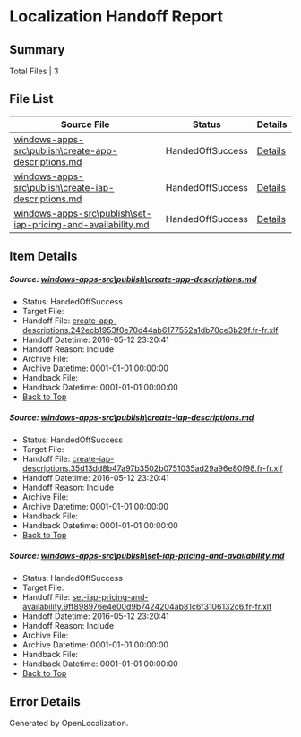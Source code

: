 # <a name='report-top'></a> Localization Handoff Report

## Summary
 Total Files | 3

## File List
 Source File | Status | Details 
 ----------- | ------ | ------- 
 [windows-apps-src\publish\create-app-descriptions.md](https://github.com/Microsoft/windows-apps/blob/447beeae917b03dea2538e74fd9cd8ef48b0f41f/windows-apps-src/publish/create-app-descriptions.md) | HandedOffSuccess | [Details](#ca85f55e12713903dbbee0a4e247cfb1a51c17d33490)
 [windows-apps-src\publish\create-iap-descriptions.md](https://github.com/Microsoft/windows-apps/blob/be199d045feadb352b914bb11dbe2cf3dd5ddbf0/windows-apps-src/publish/create-iap-descriptions.md) | HandedOffSuccess | [Details](#418907894d3fc9349ca113ff04c575bcb01403473491)
 [windows-apps-src\publish\set-iap-pricing-and-availability.md](https://github.com/Microsoft/windows-apps/blob/52816584a9afbd6c8e213a182bae18732f082aef/windows-apps-src/publish/set-iap-pricing-and-availability.md) | HandedOffSuccess | [Details](#0e6c58f2d892f213d2de53c3cb9b97b1e81521373536)

## Item Details
##### <a name='ca85f55e12713903dbbee0a4e247cfb1a51c17d33490'></a> Source: [windows-apps-src\publish\create-app-descriptions.md](https://github.com/Microsoft/windows-apps/blob/447beeae917b03dea2538e74fd9cd8ef48b0f41f/windows-apps-src/publish/create-app-descriptions.md)
* Status: HandedOffSuccess
* Target File: 
* Handoff File: [create-app-descriptions.242ecb1953f0e70d44ab6177552a1db70ce3b29f.fr-fr.xlf](https://github.com/Microsoft/WDG.handoff/blob/c490605b9acad964bcf118d53bd0cd0663590920/ol-handoff/Microsoft/windows-apps.fr-fr/master/create-app-descriptions.242ecb1953f0e70d44ab6177552a1db70ce3b29f.fr-fr.xlf)
* Handoff Datetime: 2016-05-12 23:20:41
* Handoff Reason: Include
* Archive File: 
* Archive Datetime: 0001-01-01 00:00:00
* Handback File: 
* Handback Datetime: 0001-01-01 00:00:00
* [Back to Top](#report-top)

##### <a name='418907894d3fc9349ca113ff04c575bcb01403473491'></a> Source: [windows-apps-src\publish\create-iap-descriptions.md](https://github.com/Microsoft/windows-apps/blob/be199d045feadb352b914bb11dbe2cf3dd5ddbf0/windows-apps-src/publish/create-iap-descriptions.md)
* Status: HandedOffSuccess
* Target File: 
* Handoff File: [create-iap-descriptions.35d13dd8b47a97b3502b0751035ad29a96e80f98.fr-fr.xlf](https://github.com/Microsoft/WDG.handoff/blob/c490605b9acad964bcf118d53bd0cd0663590920/ol-handoff/Microsoft/windows-apps.fr-fr/master/create-iap-descriptions.35d13dd8b47a97b3502b0751035ad29a96e80f98.fr-fr.xlf)
* Handoff Datetime: 2016-05-12 23:20:41
* Handoff Reason: Include
* Archive File: 
* Archive Datetime: 0001-01-01 00:00:00
* Handback File: 
* Handback Datetime: 0001-01-01 00:00:00
* [Back to Top](#report-top)

##### <a name='0e6c58f2d892f213d2de53c3cb9b97b1e81521373536'></a> Source: [windows-apps-src\publish\set-iap-pricing-and-availability.md](https://github.com/Microsoft/windows-apps/blob/52816584a9afbd6c8e213a182bae18732f082aef/windows-apps-src/publish/set-iap-pricing-and-availability.md)
* Status: HandedOffSuccess
* Target File: 
* Handoff File: [set-iap-pricing-and-availability.9ff898976e4e00d9b7424204ab81c6f3106132c6.fr-fr.xlf](https://github.com/Microsoft/WDG.handoff/blob/c490605b9acad964bcf118d53bd0cd0663590920/ol-handoff/Microsoft/windows-apps.fr-fr/master/set-iap-pricing-and-availability.9ff898976e4e00d9b7424204ab81c6f3106132c6.fr-fr.xlf)
* Handoff Datetime: 2016-05-12 23:20:41
* Handoff Reason: Include
* Archive File: 
* Archive Datetime: 0001-01-01 00:00:00
* Handback File: 
* Handback Datetime: 0001-01-01 00:00:00
* [Back to Top](#report-top)


## Error Details

Generated by OpenLocalization.
